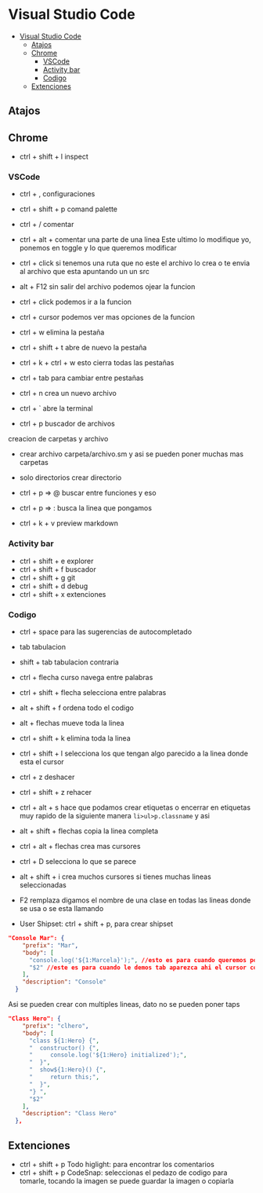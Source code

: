 # Visual Studio Code

- [Visual Studio Code](#visual-studio-code)
  - [Atajos](#atajos)
  - [Chrome](#chrome)
    - [VSCode](#vscode)
    - [Activity bar](#activity-bar)
    - [Codigo](#codigo)
  - [Extenciones](#extenciones)


## Atajos

## Chrome
* ctrl + shift + l    inspect


### VSCode

* ctrl + ,    configuraciones

* ctrl + shift + p    comand palette
* ctrl + /    comentar
* ctrl + alt +      comentar una parte de una linea
Este ultimo lo modifique yo, ponemos en toggle y lo que queremos modificar
* ctrl + click      si tenemos una ruta que no este el archivo lo crea o te envia al archivo que esta apuntando un un src

* alt + F12     sin salir del archivo podemos ojear la funcion
* ctrl + click      podemos ir a la funcion
* ctrl + cursor     podemos ver mas opciones de la funcion

* ctrl + w      elimina la pestaña
* ctrl + shift + t      abre de nuevo la pestaña
* ctrl + k + ctrl + w       esto cierra todas las pestañas
* ctrl + tab        para cambiar entre pestañas
* ctrl + n      crea un nuevo archivo

* ctrl + `      abre la terminal

* ctrl + p      buscador de archivos

creacion de carpetas y archivo    
* crear archivo     carpeta/archivo.sm      y asi se pueden poner muchas mas carpetas
* solo directorios      crear directorio

* ctrl + p => @     buscar entre funciones y eso
* ctrl + p => :     busca la linea que pongamos

* ctrl + k + v      preview markdown

### Activity bar
* ctrl + shift + e   explorer        
* ctrl + shift + f   buscador   
* ctrl + shift + g   git   
* ctrl + shift + d   debug
* ctrl + shift + x   extenciones

### Codigo
* ctrl + space      para las sugerencias de autocompletado
* tab       tabulacion
* shift + tab       tabulacion contraria
* ctrl + flecha     curso navega entre palabras
* ctrl + shift + flecha     selecciona entre palabras            

* alt + shift + f   ordena todo el codigo      
* alt + flechas     mueve toda la linea

* ctrl + shift + k      elimina toda la linea
* ctrl + shift + l      selecciona los que tengan algo parecido a la linea donde esta el cursor
* ctrl + z      deshacer
* ctrl + shift + z      rehacer

* ctrl + alt + s    hace que podamos crear etiquetas o encerrar en etiquetas muy rapido de la siguiente manera `li>ul>p.classname`  y asi

* alt + shift + flechas   copia la linea completa 
* ctrl + alt + flechas      crea mas cursores

* ctrl + D      selecciona lo que se parece

* alt + shift + i   crea muchos cursores si tienes muchas lineas seleccionadas 

* F2    remplaza digamos el nombre de una clase en todas las lineas donde se usa o se esta llamando 


* User Shipset: ctrl + shift + p, para crear shipset
```json
"Console Mar": {
    "prefix": "Mar",
    "body": [
      "console.log('${1:Marcela}');", //esto es para cuando queremos poner una palabra ya y para solo cambiarla, ya aparece toda seleccionada simplemente para cambiarla
      "$2" //este es para cuando le demos tab aparezca ahi el cursor como la siguiente etapa
    ],
    "description": "Console"
  }
```

Asi se pueden crear con multiples lineas, dato no se pueden poner taps
```json
"Class Hero": {
    "prefix": "clhero",
    "body": [
      "class ${1:Hero} {",
      "  constructor() {",
      "     console.log('${1:Hero} initialized');",
      "  }",
      "  show${1:Hero}() {",
      "     return this;",
      "  }",
      "} ",
      "$2"
    ],
    "description": "Class Hero"
  },
```


## Extenciones

* ctrl + shift + p  Todo higlight: para encontrar los comentarios
* ctrl + shift + p  CodeSnap: seleccionas el pedazo de codigo para tomarle, tocando la imagen se puede guardar la imagen o copiarla